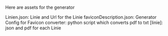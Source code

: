 Here are assets for the generator

Linien.json: Linie and Url for the Linie
faviconDescription.json: Generator Config for Favicon
converter: python script which converts pdf to txt
[linie]: json and pdf for each Linie